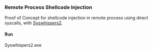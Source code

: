 ### Remote Process Shellcode Injection

Proof of Concept for shellcode injection in remote process using direct syscalls, with [Syswhispers2](https://github.com/jthuraisamy/SysWhispers2).

#### Run
Syswhispers2.exe <pid> <full path to shellcode>